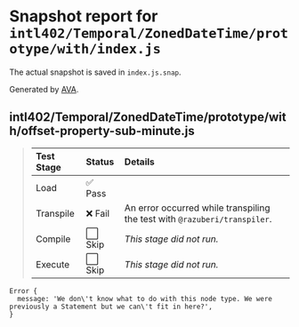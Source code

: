 # Snapshot report for `intl402/Temporal/ZonedDateTime/prototype/with/index.js`

The actual snapshot is saved in `index.js.snap`.

Generated by [AVA](https://avajs.dev).

## intl402/Temporal/ZonedDateTime/prototype/with/offset-property-sub-minute.js

> | Test Stage | Status | Details |
> | :-- | :-- | :-- |
> | Load | ✅ Pass |  |
> | Transpile | ❌ Fail | An error occurred while transpiling the test with `@razuberi/transpiler`. |
> | Compile | ⬜ Skip | *This stage did not run.* |
> | Execute | ⬜ Skip | *This stage did not run.* |

    Error {
      message: 'We don\'t know what to do with this node type. We were previously a Statement but we can\'t fit in here?',
    }
